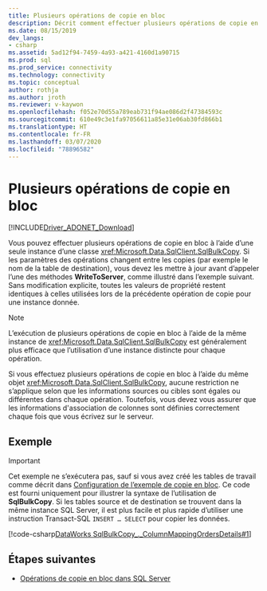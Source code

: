 ```yaml
---
title: Plusieurs opérations de copie en bloc
description: Décrit comment effectuer plusieurs opérations de copie en bloc de données dans une instance SQL Server à l’aide de la classe SqlBulkCopy.
ms.date: 08/15/2019
dev_langs:
- csharp
ms.assetid: 5ad12f94-7459-4a93-a421-4160d1a90715
ms.prod: sql
ms.prod_service: connectivity
ms.technology: connectivity
ms.topic: conceptual
author: rothja
ms.author: jroth
ms.reviewer: v-kaywon
ms.openlocfilehash: f052e70d55a789eab731f94ae086d2f47384593c
ms.sourcegitcommit: 610e49c3e1fa97056611a85e31e06ab30fd866b1
ms.translationtype: HT
ms.contentlocale: fr-FR
ms.lasthandoff: 03/07/2020
ms.locfileid: "78896582"
---
```

# <a name="multiple-bulk-copy-operations"></a>Plusieurs opérations de copie en bloc

[!INCLUDE[Driver_ADONET_Download](../../../includes/driver_adonet_download.md)]

Vous pouvez effectuer plusieurs opérations de copie en bloc à l’aide d’une seule instance d’une classe <xref:Microsoft.Data.SqlClient.SqlBulkCopy>. Si les paramètres des opérations changent entre les copies (par exemple le nom de la table de destination), vous devez les mettre à jour avant d’appeler l’une des méthodes **WriteToServer**, comme illustré dans l’exemple suivant. Sans modification explicite, toutes les valeurs de propriété restent identiques à celles utilisées lors de la précédente opération de copie pour une instance donnée.  
  
> [!NOTE]
>  L’exécution de plusieurs opérations de copie en bloc à l’aide de la même instance de <xref:Microsoft.Data.SqlClient.SqlBulkCopy> est généralement plus efficace que l’utilisation d’une instance distincte pour chaque opération.  
  
Si vous effectuez plusieurs opérations de copie en bloc à l’aide du même objet <xref:Microsoft.Data.SqlClient.SqlBulkCopy>, aucune restriction ne s’applique selon que les informations sources ou cibles sont égales ou différentes dans chaque opération. Toutefois, vous devez vous assurer que les informations d'association de colonnes sont définies correctement chaque fois que vous écrivez sur le serveur.  

## <a name="example"></a>Exemple

> [!IMPORTANT]
>  Cet exemple ne s’exécutera pas, sauf si vous avez créé les tables de travail comme décrit dans [Configuration de l’exemple de copie en bloc](bulk-copy-example-setup.md). Ce code est fourni uniquement pour illustrer la syntaxe de l’utilisation de **SqlBulkCopy**. Si les tables source et de destination se trouvent dans la même instance SQL Server, il est plus facile et plus rapide d’utiliser une instruction Transact-SQL `INSERT … SELECT` pour copier les données.  
  
[!code-csharp[DataWorks SqlBulkCopy_._ColumnMappingOrdersDetails#1](~/../sqlclient/doc/samples/SqlBulkCopy_ColumnMappingOrdersDetails.cs#1)]
  
## <a name="next-steps"></a>Étapes suivantes
- [Opérations de copie en bloc dans SQL Server](bulk-copy-operations-sql-server.md)
